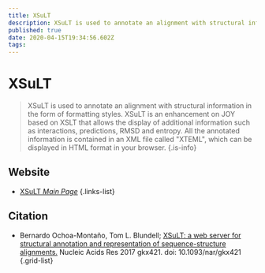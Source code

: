 ```yaml
---
title: XSuLT
description: XSuLT is used to annotate an alignment with structural information in the form of formatting styles.
published: true
date: 2020-04-15T19:34:56.602Z
tags: 
---
```


# XSuLT

> XSuLT is used to annotate an alignment with structural information in the form of formatting styles. XSuLT is an enhancement on JOY based on XSLT that allows the display of additional information such as interactions, predictions, RMSD and entropy. All the annotated information is contained in an XML file called "XTEML", which can be displayed in HTML format in your browser.
{.is-info}



## Website

- [XSuLT *Main Page*](http://mordred.bioc.cam.ac.uk/xsult/)
{.links-list}

## Citation

- Bernardo Ochoa-Montaño, Tom L. Blundell; [XSuLT: a web server for structural annotation and representation of sequence-structure alignments.](https://academic.oup.com/nar/article/45/W1/W381/3828233) Nucleic Acids Res 2017 gkx421. doi: 10.1093/nar/gkx421
{.grid-list}
